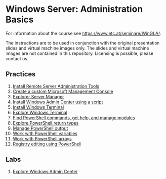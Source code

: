 # Windows Server: Administration Basics

For information about the course see <https://www.etc.at/seminare/WinGLA/>.

The instructions are to be used in conjunction with the original presentation slides and virtual machine images only. The slides and virtual machine images are not contained in this repository. Licensing is possible, please contact us.

## Practices

1. [Install Remote Server Administration Tools](Practices/Install-Remote-Server-Administration-Tools.md)
1. [Create a custom Microsoft Management Console](Practices/Create-a-custom-Microsoft-Management-Console.md)
1. [Explorer Server Manager](Practices/Explore-Server-Manager.md)
1. [Install Windows Admin Center using a script](Practices/Install-Windows-Admin-Center-using-a-script.md)
1. [Install Windows Terminal](Practices/Install-Windows-Terminal.md)
1. [Explore Windows Terminal](Practices/Explore-Windows-Terminal.md)
1. [Find PowerShell commands, get help, and manage modules](Practices/Find-PowerShell-commands-and-manage-modules.md)
1. [Explore PowerShell return types](Practices/Explore-PowerShell-return-types.md)
1. [Manage PowerShell output](Practices/Manage-PowerShell-output.md)
1. [Work with PowerShell variables](Practices/Work-with-PowerShell-variables.md)
1. [Work with PowerShell arrays](Practices/Work-with-PowerShell-arrays.md)
1. [Registry editing using PowerShell](Practices/Registry-editing-using-PowerShell.md)

## Labs

1. [Explore Windows Admin Center](Labs/Explore-Windows-Admin-Center.md)
